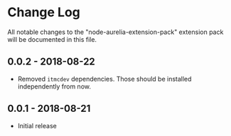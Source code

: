 # Change Log
All notable changes to the "node-aurelia-extension-pack" extension pack will be documented in this file.

## 0.0.2 - 2018-08-22

- Removed `itmcdev` dependencies. Those should be installed independently from now.

## 0.0.1 - 2018-08-21
- Initial release